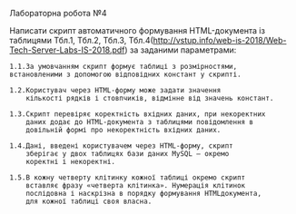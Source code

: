Лабораторна робота №4

Написати скрипт автоматичного формування HTML-документа із
таблицями Тбл.1, Тбл.2, Тбл.3, Тбл.4(http://vstup.info/web-is-2018/Web-Tech-Server-Labs-IS-2018.pdf) за заданими параметрами:

	1.1.За умовчанням скрипт формує таблиці з розмірностями,
	встановленими з допомогою відповідних констант у скрипті.

	1.2.Користувач через HTML-форму може задати значення
		кількості рядків і стовпчиків, відмінне від значень констант.
	
	1.3.Скрипт перевіряє коректність вхідних даних, при некоректних
		даних додає до HTML-документа з таблицями повідомлення в
		довільній формі про некоректність вхідних даних.
	
	1.4.Дані, введені користувачем через HTML-форму, скрипт
		зберігає у двох таблицях бази даних MySQL – окремо
		коректні і некоректні.
	
	1.5.В кожну четверту клітинку кожної таблиці окремо скрипт
		вставляє фразу «четверта клітинка». Нумерація клітинок
		послідовна і наскрізна в порядку формування HTMLдокумента,
		для кожної таблиці своя власна.